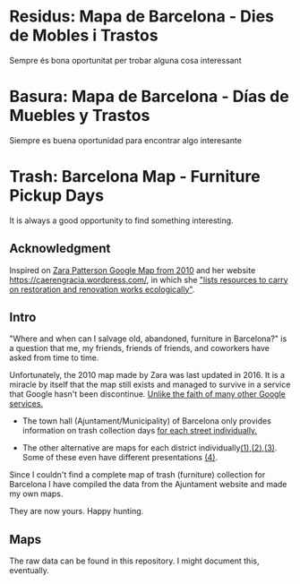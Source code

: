 
# Residus: Mapa de Barcelona - Dies de Mobles i Trastos
Sempre és bona oportunitat per trobar alguna cosa interessant

# Basura: Mapa de Barcelona - Días de Muebles y Trastos
Siempre es buena oportunidad para encontrar algo interesante

# Trash: Barcelona Map - Furniture Pickup Days 
It is always a good opportunity to find something interesting.

## Acknowledgment

Inspired on [Zara Patterson Google Map from 2010](https://www.google.com/maps/d/u/0/viewer?mid=1l2VAhplHwkWYhNi6WOcDeqnxPoE&ll=41.38994767203882%2C2.1714785646320367&z=13&fbclid=IwAR0Nz0oQug6qn9cU2yfmNpWFeOKMcscwQf2-Gp2Oiks0WavhvUgzlui5_FE) and her website https://caerengracia.wordpress.com/, in which she ["lists resources to carry on restoration and renovation works ecologically"](https://caerengracia.wordpress.com/eco-recursos/).

## Intro

"Where and when can I salvage old, abandoned, furniture in Barcelona?" is a question that me, my friends, friends of friends, and coworkers have asked from time to time.

Unfortunately, the 2010 map made by Zara was last updated in 2016. 
It is a miracle by itself that the map still exists and managed to survive in a service that Google hasn't been discontinue. [Unlike the faith of many other Google services.](https://www.theverge.com/2019/11/26/20977968/google-graveyard-products-shut-down-dead-not-supported-discontinues-spring-cleaning/archives/3)

- The town hall (Ajuntament/Municipality) of Barcelona only provides information on trash collection days [for each street individually.](https://ajuntament.barcelona.cat/cercador-de-residus/ca)

- The other alternative are maps for each district individually[(1)](https://ajuntament.barcelona.cat/horta-guinardo/es/noticia/muebles-y-trastos-viejos-el-dia-que-toca-3_1345274),[(2)](https://ajuntament.barcelona.cat/lescorts/es/noticia/mobles-i-trastos-vells-el-dia-que-toca-2_1346730),[(3)](https://ajuntament.barcelona.cat/gracia/ca/noticia/muebles-y-trastos-viejos-el-dia-que-toca-2_1345185). Some of these even have different presentations [(4)](https://ajuntament.barcelona.cat/gracia/ca/noticia/muebles-y-trastos-viejos-el-dia-que-toca-2_1345185).

Since I couldn't find a complete map of trash (furniture) collection for Barcelona I have compiled the data from the Ajuntament website and made my own maps.

They are now yours. Happy hunting.

## Maps

The raw data can be found in this repository. I might document this, eventually. 


